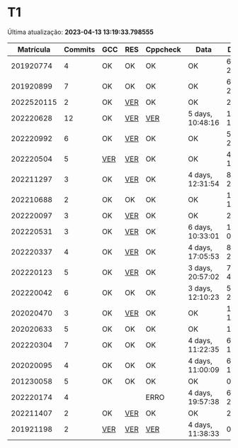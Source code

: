 # T1
Última atualização: **2023-04-13 13:19:33.798555**

|  Matrícula | Commits | GCC |  RES |  Cppcheck |  Data |  Duração | 
|---|---|---|---|---|---|---|
|  201920774 |  4 |  OK |  OK |   OK |  OK |  6 days, 2:19:59 | 
|  201920899 |  7 |  OK |  OK |   OK |  OK |  6 days, 21:57:04 | 
|  2022520115 |  2 |  OK |  [VER](./relatorios/2022520115/T1/resposta.txt) |   OK |  OK |  2:07:28 | 
|  202220628 |  12 |  OK |  [VER](./relatorios/202220628/T1/resposta.txt) |   [VER](./relatorios/202220628/T1/cppcheck.txt) |  5 days, 10:48:16 |  12 days, 19:18:43 | 
|  202220992 |  6 |  OK |  [VER](./relatorios/202220992/T1/resposta.txt) |   OK |  OK |  5 days, 23:25:52 | 
|  202220504 |  5 |  [VER](./relatorios/202220504/T1/compilador.txt) |  [VER](./relatorios/202220504/T1/resposta.txt) |   OK |  OK |  4 days, 1:38:03 | 
|  202211297 |  3 |  OK |  [VER](./relatorios/202211297/T1/resposta.txt) |   OK |  4 days, 12:31:54 |  8 days, 20:21:21 | 
|  202210688 |  2 |  OK |  OK |   OK |  OK |  1 day, 18:21:48 | 
|  202220097 |  3 |  OK |  [VER](./relatorios/202220097/T1/resposta.txt) |   OK |  OK |  23:41:44 | 
|  202220531 |  3 |  OK |  [VER](./relatorios/202220531/T1/resposta.txt) |   OK |  6 days, 10:33:01 |  10 days, 0:18:54 | 
|  202220337 |  4 |  OK |  [VER](./relatorios/202220337/T1/resposta.txt) |   OK |  4 days, 17:05:53 |  8 days, 2:33:49 | 
|  202220123 |  5 |  OK |  [VER](./relatorios/202220123/T1/resposta.txt) |   OK |  3 days, 20:57:02 |  7 days, 4:34:48 | 
|  202220042 |  6 |  OK |  OK |   OK |  3 days, 12:10:23 |  5 days, 23:50:24 | 
|  202020470 |  3 |  OK |  [VER](./relatorios/202020470/T1/resposta.txt) |   OK |  OK |  1 day, 11:01:19 | 
|  202020633 |  5 |  OK |  OK |   OK |  OK |  1:00:59 | 
|  202220304 |  7 |  OK |  OK |   OK |  4 days, 11:22:35 |  6 days, 13:25:01 | 
|  202020095 |  4 |  OK |  OK |   OK |  4 days, 11:00:09 |  6 days, 12:27:23 | 
|  201230058 |  5 |  OK |  OK |   OK |  OK |  0:23:22 | 
|  202220174 |  4 |   |   |   ERRO |  4 days, 19:57:38 |  6 days, 2:00:24 | 
|  202211407 |  2 |  OK |  [VER](./relatorios/202211407/T1/resposta.txt) |   OK |  OK |  2:08:06 | 
|  201921198 |  2 |  [VER](./relatorios/201921198/T1/compilador.txt) |  [VER](./relatorios/201921198/T1/resposta.txt) |   [VER](./relatorios/201921198/T1/cppcheck.txt) |  4 days, 11:38:33 |  0:01:03 | 
